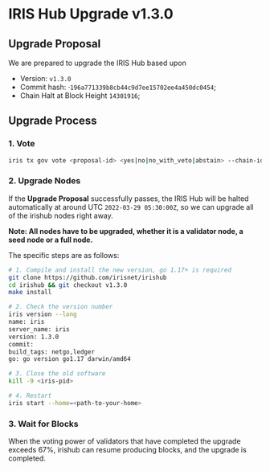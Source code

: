 # IRIS Hub Upgrade v1.3.0

## Upgrade Proposal

We are prepared to upgrade the IRIS Hub based upon

- Version: `v1.3.0`
- Commit hash: ·`196a771339b8cb44c9d7ee15702ee4a450dc0454`;
- Chain Halt at Block Height `14301916`;

## Upgrade Process

### 1. Vote

```bash
iris tx gov vote <proposal-id> <yes|no|no_with_veto|abstain> --chain-id irishub-1 --fees 0.3iris --from <MyWallet>
```

### 2. Upgrade Nodes

If the  **Upgrade Proposal**  successfully passes, the IRIS Hub will be halted automatically at around UTC `2022-03-29 05:30:00Z`, so we can upgrade all of the irishub nodes right away.

**Note: All nodes have to be upgraded, whether it is a validator node, a seed node or a full node.**

The specific steps are as follows:

```bash
# 1. Compile and install the new version, go 1.17+ is required
git clone https://github.com/irisnet/irishub
cd irishub && git checkout v1.3.0
make install

# 2. Check the version number
iris version --long
name: iris
server_name: iris
version: 1.3.0
commit: 
build_tags: netgo,ledger
go: go version go1.17 darwin/amd64

# 3. Close the old software
kill -9 <iris-pid>

# 4. Restart
iris start --home=<path-to-your-home>
```

### 3. Wait for Blocks

When the voting power of validators that have completed the upgrade exceeds 67%, irishub can resume producing blocks, and the upgrade is completed.
